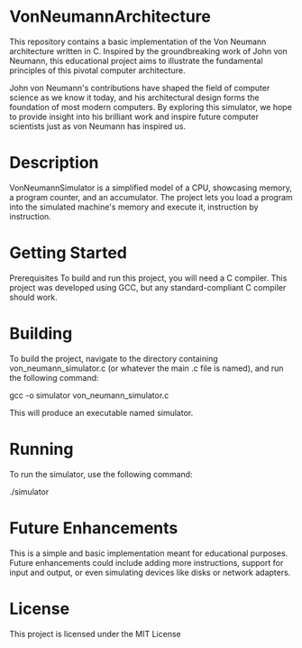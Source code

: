 # VonNeumannArchitecture

This repository contains a basic implementation of the Von Neumann architecture written in C. Inspired by the groundbreaking work of John von Neumann, this educational project aims to illustrate the fundamental principles of this pivotal computer architecture.

John von Neumann's contributions have shaped the field of computer science as we know it today, and his architectural design forms the foundation of most modern computers. By exploring this simulator, we hope to provide insight into his brilliant work and inspire future computer scientists just as von Neumann has inspired us.

# Description
VonNeumannSimulator is a simplified model of a CPU, showcasing memory, a program counter, and an accumulator. The project lets you load a program into the simulated machine's memory and execute it, instruction by instruction.

# Getting Started
Prerequisites
To build and run this project, you will need a C compiler. This project was developed using GCC, but any standard-compliant C compiler should work.

# Building
To build the project, navigate to the directory containing von_neumann_simulator.c (or whatever the main .c file is named), and run the following command:

gcc -o simulator von_neumann_simulator.c

This will produce an executable named simulator.

# Running
To run the simulator, use the following command:

./simulator


# Future Enhancements
This is a simple and basic implementation meant for educational purposes. Future enhancements could include adding more instructions, support for input and output, or even simulating devices like disks or network adapters.

# License
This project is licensed under the MIT License
